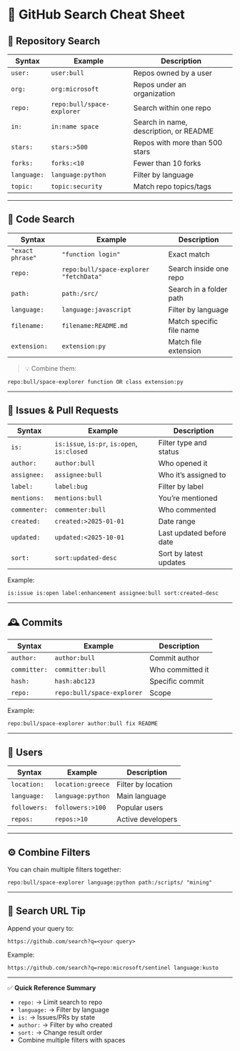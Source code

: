 # 🔎 GitHub Search Cheat Sheet

## 🧱 Repository Search
| Syntax | Example | Description |
|---------|----------|-------------|
| `user:` | `user:bull` | Repos owned by a user |
| `org:` | `org:microsoft` | Repos under an organization |
| `repo:` | `repo:bull/space-explorer` | Search within one repo |
| `in:` | `in:name space` | Search in name, description, or README |
| `stars:` | `stars:>500` | Repos with more than 500 stars |
| `forks:` | `forks:<10` | Fewer than 10 forks |
| `language:` | `language:python` | Filter by language |
| `topic:` | `topic:security` | Match repo topics/tags |

---

## 🧠 Code Search
| Syntax | Example | Description |
|---------|----------|-------------|
| `"exact phrase"` | `"function login"` | Exact match |
| `repo:` | `repo:bull/space-explorer "fetchData"` | Search inside one repo |
| `path:` | `path:/src/` | Search in a folder path |
| `language:` | `language:javascript` | Filter by language |
| `filename:` | `filename:README.md` | Match specific file name |
| `extension:` | `extension:py` | Match file extension |

> 💡 Combine them:
```
repo:bull/space-explorer function OR class extension:py
```

---

## 🧩 Issues & Pull Requests
| Syntax | Example | Description |
|---------|----------|-------------|
| `is:` | `is:issue`, `is:pr`, `is:open`, `is:closed` | Filter type and status |
| `author:` | `author:bull` | Who opened it |
| `assignee:` | `assignee:bull` | Who it’s assigned to |
| `label:` | `label:bug` | Filter by label |
| `mentions:` | `mentions:bull` | You’re mentioned |
| `commenter:` | `commenter:bull` | Who commented |
| `created:` | `created:>2025-01-01` | Date range |
| `updated:` | `updated:<2025-10-01` | Last updated before date |
| `sort:` | `sort:updated-desc` | Sort by latest updates |

Example:
```
is:issue is:open label:enhancement assignee:bull sort:created-desc
```

---

## 🕰️ Commits
| Syntax | Example | Description |
|---------|----------|-------------|
| `author:` | `author:bull` | Commit author |
| `committer:` | `committer:bull` | Who committed it |
| `hash:` | `hash:abc123` | Specific commit |
| `repo:` | `repo:bull/space-explorer` | Scope |

Example:
```
repo:bull/space-explorer author:bull fix README
```

---

## 👥 Users
| Syntax | Example | Description |
|---------|----------|-------------|
| `location:` | `location:greece` | Filter by location |
| `language:` | `language:python` | Main language |
| `followers:` | `followers:>100` | Popular users |
| `repos:` | `repos:>10` | Active developers |

---

## ⚙️ Combine Filters
You can chain multiple filters together:
```
repo:bull/space-explorer language:python path:/scripts/ "mining"
```

---

## 🔗 Search URL Tip
Append your query to:
```
https://github.com/search?q=<your query>
```
Example:
```
https://github.com/search?q=repo:microsoft/sentinel language:kusto
```

---

✅ **Quick Reference Summary**
- `repo:` → Limit search to repo
- `language:` → Filter by language
- `is:` → Issues/PRs by state
- `author:` → Filter by who created
- `sort:` → Change result order
- Combine multiple filters with spaces  